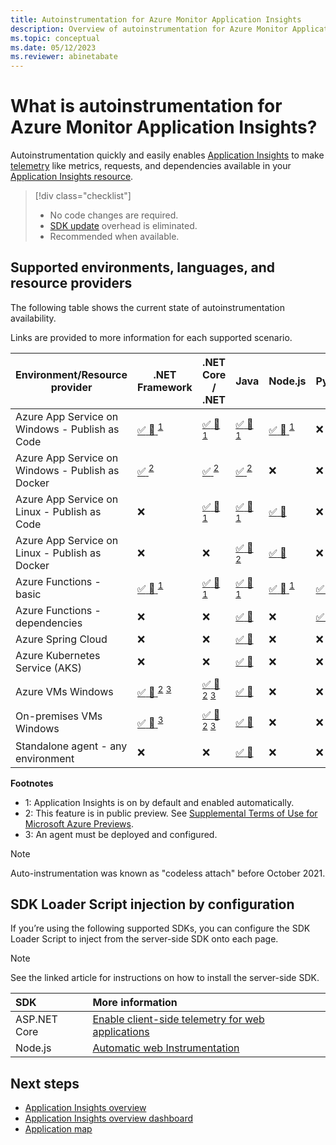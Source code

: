 ```yaml
---
title: Autoinstrumentation for Azure Monitor Application Insights
description: Overview of autoinstrumentation for Azure Monitor Application Insights codeless application performance management.
ms.topic: conceptual
ms.date: 05/12/2023
ms.reviewer: abinetabate
---
```


# What is autoinstrumentation for Azure Monitor Application Insights?

Autoinstrumentation quickly and easily enables [Application Insights](app-insights-overview.md) to make [telemetry](data-model-complete.md) like metrics, requests, and dependencies available in your [Application Insights resource](create-workspace-resource.md).

> [!div class="checklist"]
> - No code changes are required.
> - [SDK update](sdk-support-guidance.md) overhead is eliminated.
> - Recommended when available.

## Supported environments, languages, and resource providers

The following table shows the current state of autoinstrumentation availability.

Links are provided to more information for each supported scenario.

|Environment/Resource provider                    | .NET Framework                                                                                                                                 | .NET Core / .NET                                                                                                                               | Java                                                                                                                                               | Node.js                                                                       | Python                                                                                           |
|-------------------------------------------------|------------------------------------------------------------------------------------------------------------------------------------------------|------------------------------------------------------------------------------------------------------------------------------------------------|----------------------------------------------------------------------------------------------------------------------------------------------------|-------------------------------------------------------------------------------|--------------------------------------------------------------------------------------------------|
|Azure App Service on Windows - Publish as Code   | [ :white_check_mark: :link: ](azure-web-apps-net.md) <sup>[1](#OnBD)</sup>                                                                     | [ :white_check_mark: :link: ](azure-web-apps-net-core.md) <sup>[1](#OnBD)</sup>                                                                | [ :white_check_mark: :link: ](azure-web-apps-java.md) <sup>[1](#OnBD)</sup>                                                                        | [ :white_check_mark: :link: ](azure-web-apps-nodejs.md) <sup>[1](#OnBD)</sup> | :x:                                                                                              |
|Azure App Service on Windows - Publish as Docker | [ :white_check_mark: ](https://azure.github.io/AppService/2022/04/11/windows-containers-app-insights-preview.html) <sup>[2](#Preview)</sup>    | [ :white_check_mark: ](https://azure.github.io/AppService/2022/04/11/windows-containers-app-insights-preview.html) <sup>[2](#Preview)</sup>    | [ :white_check_mark: ](https://azure.github.io/AppService/2022/04/11/windows-containers-app-insights-preview.html) <sup>[2](#Preview)</sup>        | :x:                                                                           | :x:                                                                                              |
|Azure App Service on Linux - Publish as Code     | :x:                                                                                                                                            | [ :white_check_mark: :link: ](azure-web-apps-net-core.md?tabs=linux) <sup>[1](#OnBD)</sup>                                                     | [ :white_check_mark: :link: ](azure-web-apps-java.md) <sup>[1](#OnBD)</sup>                                                                        | [ :white_check_mark: :link: ](azure-web-apps-nodejs.md?tabs=linux)            | :x:                                                                                              |
|Azure App Service on Linux - Publish as Docker   | :x:                                                                                                                                            | :x:                                                                                                                                            | [ :white_check_mark: :link: ](azure-web-apps-java.md) <sup>[2](#Preview)</sup>                                                                     | [ :white_check_mark: :link: ](azure-web-apps-nodejs.md?tabs=linux)            | :x:                                                                                              |
|Azure Functions - basic                          | [ :white_check_mark: :link: ](monitor-functions.md) <sup>[1](#OnBD)</sup>                                                                      | [ :white_check_mark: :link: ](monitor-functions.md) <sup>[1](#OnBD)</sup>                                                                      | [ :white_check_mark: :link: ](monitor-functions.md) <sup>[1](#OnBD)</sup>                                                                          | [ :white_check_mark: :link: ](monitor-functions.md) <sup>[1](#OnBD)</sup>     | [ :white_check_mark: :link: ](monitor-functions.md) <sup>[1](#OnBD)</sup>                        |
|Azure Functions - dependencies                   | :x:                                                                                                                                            | :x:                                                                                                                                            | [ :white_check_mark: :link: ](monitor-functions.md)                                                                       | :x:                                                                           | [ :white_check_mark: :link: ](monitor-functions.md#distributed-tracing-for-python-function-apps) |
|Azure Spring Cloud                               | :x:                                                                                                                                            | :x:                                                                                                                                            | [ :white_check_mark: :link: ](azure-web-apps-java.md)                                                                                              | :x:                                                                           | :x:                                                                                              |
|Azure Kubernetes Service (AKS)                   | :x:                                                                                                                                            | :x:                                                                                                                                            | [ :white_check_mark: :link: ](opentelemetry-enable.md?tabs=java)                                                                                   | :x:                                                                           | :x:                                                                                              |
|Azure VMs Windows                                | [ :white_check_mark: :link: ](azure-vm-vmss-apps.md) <sup>[2](#Preview)</sup> <sup>[3](#Agent)</sup>                                           | [ :white_check_mark: :link: ](azure-vm-vmss-apps.md) <sup>[2](#Preview)</sup> <sup>[3](#Agent)</sup>                                           | [ :white_check_mark: :link: ](opentelemetry-enable.md?tabs=java)                                                                                   | :x:                                                                           | :x:                                                                                              |
|On-premises VMs Windows                          | [ :white_check_mark: :link: ](application-insights-asp-net-agent.md) <sup>[3](#Agent)</sup>                                                    | [ :white_check_mark: :link: ](application-insights-asp-net-agent.md) <sup>[2](#Preview)</sup> <sup>[3](#Agent)</sup>                           | [ :white_check_mark: :link: ](opentelemetry-enable.md?tabs=java)                                                                                   | :x:                                                                           | :x:                                                                                              |
|Standalone agent - any environment               | :x:                                                                                                                                            | :x:                                                                                                                                            | [ :white_check_mark: :link: ](opentelemetry-enable.md?tabs=java)                                                                                   | :x:                                                                           | :x:                                                                                              |

**Footnotes**
- <a name="OnBD">1</a>: Application Insights is on by default and enabled automatically.
- <a name="Preview">2</a>: This feature is in public preview. See [Supplemental Terms of Use for Microsoft Azure Previews](https://azure.microsoft.com/support/legal/preview-supplemental-terms/).
- <a name="Agent">3</a>: An agent must be deployed and configured.

> [!NOTE]
> Auto-instrumentation was known as "codeless attach" before October 2021.

## SDK Loader Script injection by configuration

If you’re using the following supported SDKs, you can configure the SDK Loader Script to inject from the server-side SDK onto each page.

> [!NOTE]
> See the linked article for instructions on how to install the server-side SDK.

   | SDK   | More information
   |	:---	|	:---	|
   | ASP.NET Core | [Enable client-side telemetry for web applications](./asp-net-core.md?tabs=netcorenew%2Cnetcore6#enable-client-side-telemetry-for-web-applications) |
   | Node.js | [Automatic web Instrumentation](./nodejs.md#automatic-web-instrumentationpreview) |

## Next steps

* [Application Insights overview](app-insights-overview.md)
* [Application Insights overview dashboard](overview-dashboard.md)
* [Application map](app-map.md)
